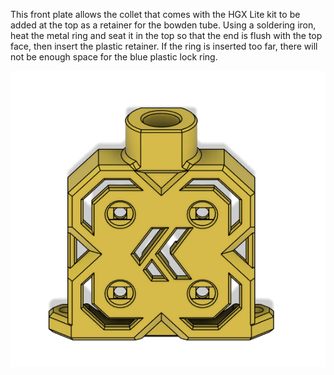 This front plate allows the collet that comes with the HGX Lite kit to be added at the top as a retainer for the bowden tube. Using a soldering iron, heat the metal ring and seat it in the top so that the end is flush with the top face, then insert the plastic retainer. If the ring is inserted too far, there will not be enough space for the blue plastic lock ring.

![Papilio Top Cover with HGX Collet attachment](TopCover_Cut_HGXCollet.png)

